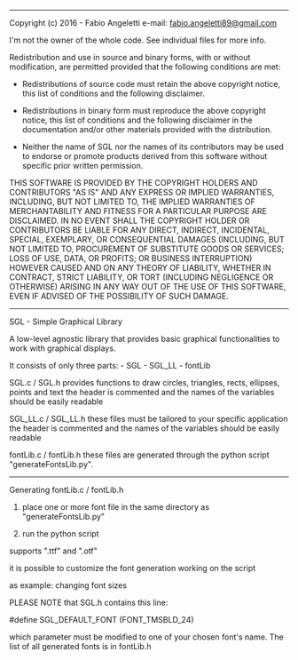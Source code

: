 ******************************************************************************
Copyright (c) 2016 - Fabio Angeletti
e-mail: fabio.angeletti89@gmail.com

I'm not the owner of the whole code. See individual files for more info.

Redistribution and use in source and binary forms, with or without
modification, are permitted provided that the following conditions are met:

* Redistributions of source code must retain the above copyright notice, this
  list of conditions and the following disclaimer.

* Redistributions in binary form must reproduce the above copyright notice,
  this list of conditions and the following disclaimer in the documentation
  and/or other materials provided with the distribution.

* Neither the name of SGL nor the names of its contributors may be used
  to endorse or promote products derived from this software without
  specific prior written permission.

THIS SOFTWARE IS PROVIDED BY THE COPYRIGHT HOLDERS AND CONTRIBUTORS "AS IS"
AND ANY EXPRESS OR IMPLIED WARRANTIES, INCLUDING, BUT NOT LIMITED TO, THE
IMPLIED WARRANTIES OF MERCHANTABILITY AND FITNESS FOR A PARTICULAR PURPOSE ARE
DISCLAIMED. IN NO EVENT SHALL THE COPYRIGHT HOLDER OR CONTRIBUTORS BE LIABLE
FOR ANY DIRECT, INDIRECT, INCIDENTAL, SPECIAL, EXEMPLARY, OR CONSEQUENTIAL
DAMAGES (INCLUDING, BUT NOT LIMITED TO, PROCUREMENT OF SUBSTITUTE GOODS OR
SERVICES; LOSS OF USE, DATA, OR PROFITS; OR BUSINESS INTERRUPTION) HOWEVER
CAUSED AND ON ANY THEORY OF LIABILITY, WHETHER IN CONTRACT, STRICT LIABILITY,
OR TORT (INCLUDING NEGLIGENCE OR OTHERWISE) ARISING IN ANY WAY OUT OF THE USE
OF THIS SOFTWARE, EVEN IF ADVISED OF THE POSSIBILITY OF SUCH DAMAGE.
*******************************************************************************

SGL - Simple Graphical Library

A low-level agnostic library that provides basic graphical functionalities
to work with graphical displays.

It consists of only three parts:
	- SGL
	- SGL_LL
	- fontLib

SGL.c / SGL.h
	provides functions to draw circles, triangles, rects, ellipses, points and text
	the header is commented and the names of the variables should be easily readable

SGL_LL.c / SGL_LL.h
	these files must be tailored to your specific application
	the header is commented and the names of the variables should be easily readable

fontLib.c / fontLib.h
	these files are generated through the python script "generateFontsLib.py".



******************************************************************************

Generating fontLib.c / fontLib.h

1) place one or more font file in the same directory as "generateFontsLib.py"

2) run the python script

supports ".ttf" and ".otf"

it is possible to customize the font generation working on the script

as example: changing font sizes


PLEASE NOTE that SGL.h contains this line:

\#define SGL_DEFAULT_FONT (FONT_TMSBLD_24)

which parameter must be modified to one of your chosen font's name.
The list of all generated fonts is in fontLib.h
